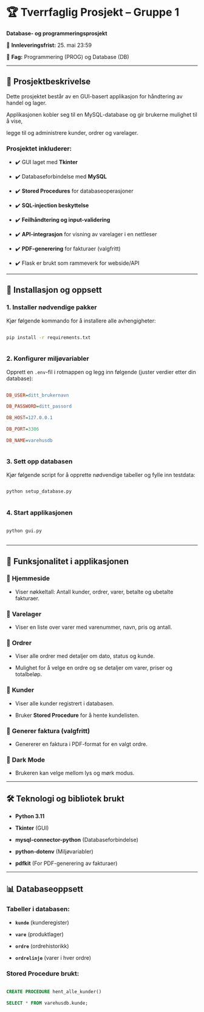 # 🏆 Tverrfaglig Prosjekt – Gruppe 1  
 
**Database- og programmeringsprosjekt**  
 

 

📅 **Innleveringsfrist:** 25. mai 23:59  
 

📌 **Fag:** Programmering (PROG) og Database (DB)  
 


 
---
 

 
## 📝 Prosjektbeskrivelse  
 
Dette prosjektet består av en GUI-basert applikasjon for håndtering av handel og lager.  
 
Applikasjonen kobler seg til en MySQL-database og gir brukerne mulighet til å vise,  
 
legge til og administrere kunder, ordrer og varelager.  
 

 
### **Prosjektet inkluderer:**  
 
- ✔️ GUI laget med **Tkinter**  
 
- ✔️ Databaseforbindelse med **MySQL**  
 
- ✔️ **Stored Procedures** for databaseoperasjoner  
 
- ✔️ **SQL-injection beskyttelse**  
 
- ✔️ **Feilhåndtering og input-validering**  
 
- ✔️ **API-integrasjon** for visning av varelager i en nettleser  
 
- ✔️ **PDF-generering** for fakturaer (valgfritt)  
 
- ✔️ Flask er brukt som rammeverk for webside/API
 
---
 

 
## 📂 Installasjon og oppsett  
 

 
### **1. Installer nødvendige pakker**  
 
Kjør følgende kommando for å installere alle avhengigheter:  
 

 
```bash
 
pip install -r requirements.txt
 
```
 

 
### **2. Konfigurer miljøvariabler**  
 
Opprett en `.env`-fil i rotmappen og legg inn følgende (juster verdier etter din database):  
 

 
```ini
 
DB_USER=ditt_brukernavn
 
DB_PASSWORD=ditt_passord
 
DB_HOST=127.0.0.1
 
DB_PORT=3306
 
DB_NAME=varehusdb
 
```
 

 
### **3. Sett opp databasen**  
 
Kjør følgende script for å opprette nødvendige tabeller og fylle inn testdata:  
 

 
```bash
 
python setup_database.py
 
```
 

 
### **4. Start applikasjonen**  
 

 
```bash
 
python gui.py
 
```
 

 
---
 

 
## 📌 Funksjonalitet i applikasjonen  
 

 
### 🔹 **Hjemmeside**  
 
- Viser nøkkeltall: Antall kunder, ordrer, varer, betalte og ubetalte fakturaer.  
 

 
### 🔹 **Varelager**  
 
- Viser en liste over varer med varenummer, navn, pris og antall.  
 

 
### 🔹 **Ordrer**  
 
- Viser alle ordrer med detaljer om dato, status og kunde.  
 
- Mulighet for å velge en ordre og se detaljer om varer, priser og totalbeløp.  
 

 
### 🔹 **Kunder**  
 
- Viser alle kunder registrert i databasen.  
 
- Bruker **Stored Procedure** for å hente kundelisten.  
 

 
### 🔹 **Generer faktura (valgfritt)**  
 
- Genererer en faktura i PDF-format for en valgt ordre.  
 

 
### 🔹 **Dark Mode**  
 
- Brukeren kan velge mellom lys og mørk modus.  
 

 
---
 

 
## 🛠 **Teknologi og bibliotek brukt**  
 
- **Python 3.11**  
 
- **Tkinter** (GUI)  
 
- **mysql-connector-python** (Databaseforbindelse)  
 
- **python-dotenv** (Miljøvariabler)  
 
- **pdfkit** (For PDF-generering av fakturaer)  
 

 
---
 

 
## 📊 **Databaseoppsett**  
 

 
### **Tabeller i databasen:**  
 
- **`kunde`** (kunderegister)  
 
- **`vare`** (produktlager)  
 
- **`ordre`** (ordrehistorikk)  
 
- **`ordrelinje`** (varer i hver ordre)  
 

 
### **Stored Procedure brukt:**  
 
```sql
 
CREATE PROCEDURE hent_alle_kunder()
 
SELECT * FROM varehusdb.kunde;
 
```
